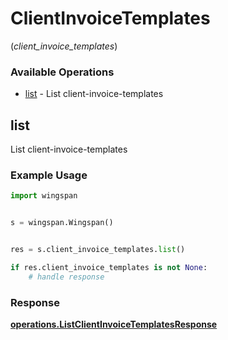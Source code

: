 # ClientInvoiceTemplates
(*client_invoice_templates*)

### Available Operations

* [list](#list) - List client-invoice-templates

## list

List client-invoice-templates

### Example Usage

```python
import wingspan


s = wingspan.Wingspan()


res = s.client_invoice_templates.list()

if res.client_invoice_templates is not None:
    # handle response
```


### Response

**[operations.ListClientInvoiceTemplatesResponse](../../models/operations/listclientinvoicetemplatesresponse.md)**

